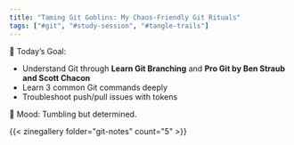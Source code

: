 ```yaml
---
title: "Taming Git Goblins: My Chaos-Friendly Git Rituals"
tags: ["#git", "#study-session", "#tangle-trails"]
---
```

🎯 Today’s Goal:
- Understand Git through **Learn Git Branching** and **Pro Git by Ben Straub and Scott Chacon**
- Learn 3 common Git commands deeply
- Troubleshoot push/pull issues with tokens

🐾 Mood: Tumbling but determined.

{{< zinegallery folder="git-notes" count="5" >}}

